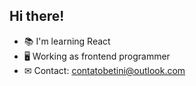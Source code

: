 ## Hi there!

- 📚 I'm learning React
- 🖥 Working as frontend programmer
- ✉ Contact: contatobetini@outlook.com
 


